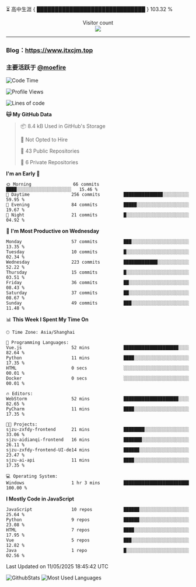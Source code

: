 ⏳ 高中生涯 { ██████████████████████████████ } 103.32 %
<p align="center"> 
  Visitor count<br>
  <img src="https://profile-counter.glitch.me/itxcjm/count.svg" />
</p>

---
### Blog：https://www.itxcjm.top
### 主要活跃于 [@moefire](https://github.com/moefire)
<!--START_SECTION:waka-->
![Code Time](http://img.shields.io/badge/Code%20Time-63%20hrs%2041%20mins-blue)

![Profile Views](http://img.shields.io/badge/Profile%20Views-0-blue)

![Lines of code](https://img.shields.io/badge/From%20Hello%20World%20I%27ve%20Written-817.1%20thousand%20lines%20of%20code-blue)

**🐱 My GitHub Data** 

> 📦 8.4 kB Used in GitHub's Storage 
 > 
> 🚫 Not Opted to Hire
 > 
> 📜 43 Public Repositories 
 > 
> 🔑 6 Private Repositories 
 > 
**I'm an Early 🐤** 

```text
🌞 Morning                66 commits          ████░░░░░░░░░░░░░░░░░░░░░   15.46 % 
🌆 Daytime                256 commits         ███████████████░░░░░░░░░░   59.95 % 
🌃 Evening                84 commits          █████░░░░░░░░░░░░░░░░░░░░   19.67 % 
🌙 Night                  21 commits          █░░░░░░░░░░░░░░░░░░░░░░░░   04.92 % 
```
📅 **I'm Most Productive on Wednesday** 

```text
Monday                   57 commits          ███░░░░░░░░░░░░░░░░░░░░░░   13.35 % 
Tuesday                  10 commits          █░░░░░░░░░░░░░░░░░░░░░░░░   02.34 % 
Wednesday                223 commits         █████████████░░░░░░░░░░░░   52.22 % 
Thursday                 15 commits          █░░░░░░░░░░░░░░░░░░░░░░░░   03.51 % 
Friday                   36 commits          ██░░░░░░░░░░░░░░░░░░░░░░░   08.43 % 
Saturday                 37 commits          ██░░░░░░░░░░░░░░░░░░░░░░░   08.67 % 
Sunday                   49 commits          ███░░░░░░░░░░░░░░░░░░░░░░   11.48 % 
```


📊 **This Week I Spent My Time On** 

```text
🕑︎ Time Zone: Asia/Shanghai

💬 Programming Languages: 
Vue.js                   52 mins             █████████████████████░░░░   82.64 % 
Python                   11 mins             ████░░░░░░░░░░░░░░░░░░░░░   17.35 % 
HTML                     0 secs              ░░░░░░░░░░░░░░░░░░░░░░░░░   00.01 % 
Docker                   0 secs              ░░░░░░░░░░░░░░░░░░░░░░░░░   00.01 % 

🔥 Editors: 
WebStorm                 52 mins             █████████████████████░░░░   82.65 % 
PyCharm                  11 mins             ████░░░░░░░░░░░░░░░░░░░░░   17.35 % 

🐱‍💻 Projects: 
sjzu-zxfdy-frontend      21 mins             ████████░░░░░░░░░░░░░░░░░   33.06 % 
sjzu-aidianqi-frontend   16 mins             ███████░░░░░░░░░░░░░░░░░░   26.11 % 
sjzu-zxfdy-frontend-UI-de14 mins             ██████░░░░░░░░░░░░░░░░░░░   23.47 % 
sjzu-ai-api              11 mins             ████░░░░░░░░░░░░░░░░░░░░░   17.35 % 

💻 Operating System: 
Windows                  1 hr 3 mins         █████████████████████████   100.00 % 
```

**I Mostly Code in JavaScript** 

```text
JavaScript               10 repos            ██████░░░░░░░░░░░░░░░░░░░   25.64 % 
Python                   9 repos             ██████░░░░░░░░░░░░░░░░░░░   23.08 % 
HTML                     7 repos             ████░░░░░░░░░░░░░░░░░░░░░   17.95 % 
Vue                      5 repos             ███░░░░░░░░░░░░░░░░░░░░░░   12.82 % 
Java                     1 repo              █░░░░░░░░░░░░░░░░░░░░░░░░   02.56 % 
```




 Last Updated on 11/05/2025 18:45:42 UTC
<!--END_SECTION:waka-->
![GithubStats](https://github-readme-stats-blue-three.vercel.app/api?username=itxcjm&show_icons=true&theme=light&layout=compact&locale=cn&include_all_commits=true&count_private=true&role=OWNER,ORGANIZATION_MEMBER,COLLABORATOR)
![Most Used Languages](https://github-readme-stats-blue-three.vercel.app/api/top-langs/?username=itxcjm&theme=light&layout=compact&count_private=true&role=OWNER,ORGANIZATION_MEMBER,COLLABORATOR)
